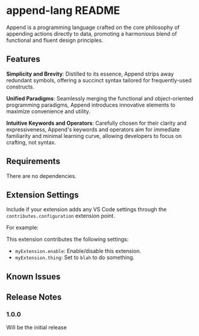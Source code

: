 # append-lang README

Append is a programming language crafted on the core philosophy of appending actions directly to data, promoting a harmonious blend of functional and fluent design principles.

## Features

**Simplicity and Brevity**: Distilled to its essence, Append strips away redundant symbols, offering a succinct syntax tailored for frequently-used constructs.

**Unified Paradigms**: Seamlessly merging the functional and object-oriented programming paradigms, Append introduces innovative elements to maximize convenience and utility.

**Intuitive Keywords and Operators**: Carefully chosen for their clarity and expressiveness, Append's keywords and operators aim for immediate familiarity and minimal learning curve, allowing developers to focus on crafting, not syntax.

## Requirements

There are no dependencies.

## Extension Settings

Include if your extension adds any VS Code settings through the `contributes.configuration` extension point.

For example:

This extension contributes the following settings:

* `myExtension.enable`: Enable/disable this extension.
* `myExtension.thing`: Set to `blah` to do something.

## Known Issues

## Release Notes

### 1.0.0

Will be the initial release